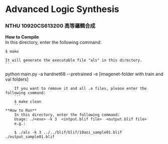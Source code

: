 # Advanced Logic Synthesis
### NTHU 10920CS613200 高等邏輯合成


**How to Compile**  
In this directory, enter the following command:   
```
$ make  
```
    It will generate the executable file "als" in this directory.  
    ```
python main.py -a hardnet68 --pretrained -e [imagenet-folder with train and val folders]
```
    If you want to remove it and all .o files, please enter the following command:
    ```
    $ make clean
    ```
**How to Run**  
    In this directory, enter the following command:   
    Usage: ./<exe> -k 3  <intput.blif file>  <output.blif file>  
    e.g.:
    
    $ ./als -k 3 ../../blif/blif/10aoi_sample01.blif ./output_sample01.blif
